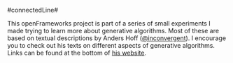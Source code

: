 #connectedLine#

This openFrameworks project is part of a series of small experiments I made trying to learn more about generative algorithms.
Most of these are based on textual descriptions by Anders Hoff ([@inconvergent](https://twitter.com/inconvergent)).
I encourage you to check out his texts on different aspects of generative algorithms. Links can be found at the bottom of [his website](http://inconvergent.net/).